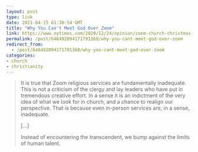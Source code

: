 ```yaml
---
layout: post
type: link
date: 2021-04-15 01:30:54 GMT
title: "Why You Can't Meet God Over Zoom"
link: https://www.nytimes.com/2020/12/24/opinion/zoom-church-christmas-covid-loss.html
permalink: /post/648492094171791360/why-you-cant-meet-god-over-zoom
redirect_from: 
  - /post/648492094171791360/why-you-cant-meet-god-over-zoom
categories:
- church
- christianity
---
```

<blockquote><p>It is true that Zoom religious services are fundamentally inadequate. This is not a criticism of the clergy and lay leaders who have put in tremendous creative effort. In a sense it is an indictment of the very idea of what we look for in church, and a chance to realign our perspective. That is because even in-person services are, in a sense, inadequate.</p><p>[...]</p><p>Instead of encountering the transcendent, we bump against the limits of human talent.</p></blockquote>